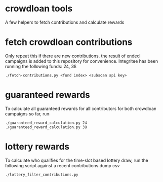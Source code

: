 # crowdloan tools

A few helpers to fetch contributions and calculate rewards

# fetch crowdloan contributions

Only repeat this if there are new contributions. the result of ended campaigns is added to this repository for convenience.
Integritee has been running the following funds: 24, 38

```
./fetch-contributions.py <fund index> <subscan api key>
```

# guaranteed rewards

To calculate all guaranteed rewards for all contributors for both crowdloan campaigns so far, run
```
./guaranteed_reward_calculation.py 24
./guaranteed_reward_calculation.py 38
```

# lottery rewards

To calculate who qualifies for the time-slot based lottery draw, run the following script against a recent contributions dump csv

```
./lottery_filter_contributions.py
``` 
